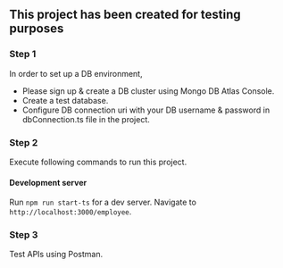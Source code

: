 ## This project has been created for testing purposes 

### Step 1
In order to set up a DB environment, 
- Please sign up & create a DB cluster using Mongo DB Atlas Console. 
- Create a test database.
- Configure DB connection uri with your DB username & password in dbConnection.ts file in the project. 

### Step 2
Execute following commands to run this project.
#### Development server
Run `npm run start-ts` for a dev server. Navigate to `http://localhost:3000/employee`. 

### Step 3
Test APIs using Postman.

